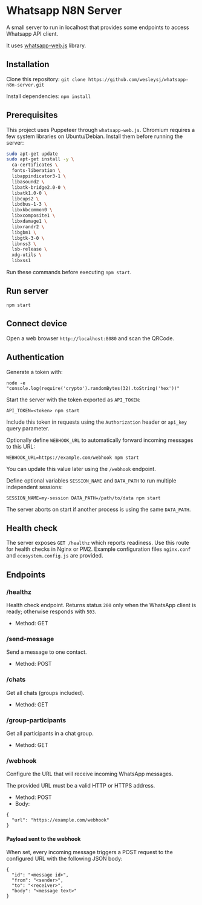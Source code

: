 # Whatsapp N8N Server
A small server to run in localhost that provides some endpoints to access Whatsapp API client.

It uses [whatsapp-web.js](https://github.com/pedroslopez/whatsapp-web.js) library.

## Installation


Clone this repository: `git clone https://github.com/wesleysj/whatsapp-n8n-server.git`

Install dependencies: `npm install`

## Prerequisites

This project uses Puppeteer through `whatsapp-web.js`. Chromium requires a few
system libraries on Ubuntu/Debian. Install them before running the server:

```bash
sudo apt-get update
sudo apt-get install -y \
  ca-certificates \
  fonts-liberation \
  libappindicator3-1 \
  libasound2 \
  libatk-bridge2.0-0 \
  libatk1.0-0 \
  libcups2 \
  libdbus-1-3 \
  libxkbcommon0 \
  libxcomposite1 \
  libxdamage1 \
  libxrandr2 \
  libgbm1 \
  libgtk-3-0 \
  libnss3 \
  lsb-release \
  xdg-utils \
  libxss1
```

Run these commands before executing `npm start`.


## Run server

`npm start`


## Connect device

Open a web browser `http://localhost:8080` and scan the QRCode.

## Authentication

Generate a token with:

```
node -e "console.log(require('crypto').randomBytes(32).toString('hex'))"
```

Start the server with the token exported as `API_TOKEN`:

```
API_TOKEN=<token> npm start
```

Include this token in requests using the `Authorization` header or `api_key` query parameter.

Optionally define `WEBHOOK_URL` to automatically forward incoming messages to this URL:

```
WEBHOOK_URL=https://example.com/webhook npm start
```

You can update this value later using the `/webhook` endpoint.

Define optional variables `SESSION_NAME` and `DATA_PATH` to run multiple independent sessions:

```
SESSION_NAME=my-session DATA_PATH=/path/to/data npm start
```

The server aborts on start if another process is using the same `DATA_PATH`.

## Health check

The server exposes `GET /healthz` which reports readiness. Use this route for
health checks in Nginx or PM2. Example configuration files `nginx.conf` and
`ecosystem.config.js` are provided.

## Endpoints

### /healthz

Health check endpoint. Returns status `200` only when the WhatsApp client is ready;
otherwise responds with `503`.

- Method: GET

### /send-message

Send a message to one contact.

- Method: POST

### /chats

Get all chats (groups included).

- Method: GET

### /group-participants

Get all participants in a chat group.

- Method: GET

### /webhook

Configure the URL that will receive incoming WhatsApp messages.

The provided URL must be a valid HTTP or HTTPS address.

- Method: POST
- Body:

```
{
  "url": "https://example.com/webhook"
}
```

#### Payload sent to the webhook

When set, every incoming message triggers a POST request to the configured URL with the following JSON body:

```
{
  "id": "<message id>",
  "from": "<sender>",
  "to": "<receiver>",
  "body": "<message text>"
}
```
